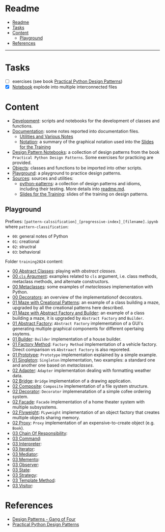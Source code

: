 # Readme

- [Readme](#readme)
- [Tasks](#tasks)
- [Content](#content)
  - [Playground](#playground)
- [References](#references)

---

# Tasks

- [ ] exercises (see book [Practical Python Design Patterns](./src/lnk/[book]%20Practical%20Python%20Design%20Patterns_%20Pythonic%20Solutions%20to%20Common%20Problems.pdf%20-%20Shortcut.lnk))
- [x] [Notebook](./ntb/practicalPythonDesignPatterns.ipynb)  explode into multiple interconnected files

# Content

- [Development](./dev/): scripts and notebooks for the development of classes and functions.
- [Documentation](./doc/): some notes reported into documentation files.
  - [Utilities and Various Notes](./doc/doc_utilities_and_various_notes.md)
  - [Notation](./doc/doc_notation.excalidraw): a summary of the graphical notation used into the [Slides for the Training](./src/slides/)
- [Design Pattern Notebooks](./doc/ntb/): a collection of design patterns from the book `Practical Python Design Patterns`. Some exercises for practicing are provided.
- [Objects](./obj/): classes and functions to be imported into other scripts.
- [Playground](./plg/): a playground to practice design patterns.
- [Sources](./src/): sources and utilities:
  - [python-patterns](./src/python-patterns/): a collection of design patterns and idioms, including their testing. More details into [readme.md](./src/python-patterns/README.md).
  - [Slides for the Training](./src/slides/): slides of the training on design patterns.

## Playground

Prefixes: `[pattern-calssification]_[progressive-index]_[filename].ipynb` where `pattern-classification`:

- `00`: general notes of Python
- `01`: creational
- `02`: structral
- `03`: behavioral

Folder `training2024` content:

- [00 Abstract Classes](./plg/training2024/00_01_abstract_classes.ipynb): playing with *abstract classes*.
- [00 `cls` Argument](./plg/training2024/00_02_cls.ipynb): examples related to `cls` argument, i.e. class methods, metaclass methods, and alternate constructors.
- [00 Metaclasses](./plg/training2024/00_03_metaclasses.ipynb): some examples of *metaclasses* implementation with Python.
- [00 Decorators](./plg/training2024/00_04_decorators.ipynb): an overview of the implementationof decorators.
- [01 Maze with Creational Patterns](./plg/training2024/01_00_maze_creational_example.ipynb): an example of a class building a maze, upgraded by all the creational patterns here described.
- [01 Maze with Abstract Factory and Builder](./plg/training2024/01_00_maze_abstract_factory_builder.ipynb): an example of a class building a maze, it is upgraded by `Abstract Factory` and `Builder`.
- [01 Abstract Factory](./plg/training2024/01_02_abstract_factory.ipynb): `Abstract Factory` implementation of a GUI's generating multiple graphical components for different opertaing ssytems.
- [01 Builder](./plg/training2024/01_03_builder.ipynb): `Builder` implementation of a house builder.
- [01 Factory Method](./plg/training2024/01_04_factory_method.ipynb): `Factory Method` implementation of a vehicle factory. Direct comparison vs `Abstraact Factory` is also reporeted.
- [01 Prototype](./plg/training2024/01_05_prototype.ipynb): `Prototype` implementation explained by a simple example.
- [01 Singleton](./plg/training2024/01_06_singleton.ipynb): `Singleton` implementation, two examples: a standard one and another one based on *metaclasses*.
- [02 Adapter](./plg/training2024/02_01_adapter.ipynb): `Adapter` implementation dealing with formatting weather data.
- [02 Bridge](./plg/training2024/02_02_bridge.ipynb): `Bridge` implementation of a drawing application.
- [02 Composite](./plg/training2024/02_03_composite.ipynb): `Composite` implementation of a file system structure.
- [02 Decorator](./plg/training2024/02_04_decorator.ipynb): `Decorator` implemenatation of a simple cofee ordering system.
- [02 Facade](./plg/training2024/02_05_facade.ipynb): `Facade` implementation of a home theater system with multiple subsysstems.
- [02 Flyweight](./plg/training2024/02_06_flyweight.ipynb): `FLyweight` implementation of an object factory that creates multiple objects sharing memory.
- [02 Proxy](./plg/training2024/02_07_proxy.ipynb): `Proxy` implementation of an expensive-to-create object (e.g. `Book`).
- [03 Chain Of Responsibility](./plg/training2024/03_01_chain_of_responsibility.ipynb):
- [03 Command](./plg/training2024/03_02_command.ipynb):
- [03 Interpreter](./plg/training2024/03_03_interpreter.ipynb):
- [03 Iterator](./plg/training2024/03_04_iterator.ipynb):
- [03 Mediator](./plg/training2024/03_05_mediator.ipynb):
- [03 Memento](./plg/training2024/03_06_memento.ipynb):
- [03 Observer](./plg/training2024/03_07_observer.ipynb):
- [03 State](./plg/training2024/03_08_state.ipynb):
- [03 Strategy](./plg/training2024/03_09_strategy.ipynb):
- [03 Template Method](./plg/training2024/03_10_template_method.ipynb):
- [03 Visitor](./plg/training2024/03_11_visitor.ipynb):

# References

- [Design Patterns - Gang of Four](./lnk/src/[book]%20Design%20Patterns_%20Elements%20of%20Reusable%20Object-Oriented%20Software.pdf%20-%20Shortcut.lnk)
- [Practical Python Design Patterns](./src/lnk/[book]%20Practical%20Python%20Design%20Patterns_%20Pythonic%20Solutions%20to%20Common%20Problems.pdf%20-%20Shortcut.lnk)